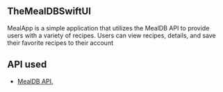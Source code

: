 ## TheMealDBSwiftUI
MealApp is a simple application that utilizes the MealDB API to provide users with a variety of recipes. Users can view recipes, details, and save their favorite recipes to their account

## API used
- [MealDB API.](https://www.themealdb.com/api.php)
